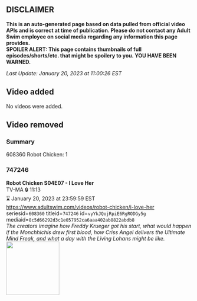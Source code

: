 ## DISCLAIMER
**This is an auto-generated page based on data pulled from official video APIs and is correct at time of publication. Please do not contact any Adult Swim employee on social media regarding any information this page provides.**  
**SPOILER ALERT: This page contains thumbnails of full episodes/shorts/etc. that might be spoilery to you. YOU HAVE BEEN WARNED.**  

_Last Update: January 20, 2023 at 11:00:26 EST_
## Video added
No videos were added.  
## Video removed
### Summary
608360 Robot Chicken: 1  
### 747246
**Robot Chicken S04E07 - I Love Her**  
TV-MA 🔒 11:13  
⌛ January 20, 2023 at 23:59:59 EST  
https://www.adultswim.com/videos/robot-chicken/i-love-her  
seriesid=`608360` titleid=`747246` id=`vyYkJQojRpiE6RgRODGy5g` mediaid=`8c5d66292d3c1e057952ca6aaa402ab8822abdb8`  
_The creators imagine how Freddy Krueger got his start, what would happen if the Monchhichis drew first blood, how Criss Angel delivers the Ultimate Mind Freak, and what a day with the Living Lohans might be like._  
<a href="https://media.cdn.adultswim.com/uploads/20200402/thumbnails/2_20421651291-robotchicken_067.jpg"><img src="https://media.cdn.adultswim.com/uploads/20200402/thumbnails/2_20421651291-robotchicken_067.jpg" height="144px" /></a>
